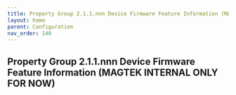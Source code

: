 ```yaml
---
title: Property Group 2.1.1.nnn Device Firmware Feature Information (MAGTEK INTERNAL ONLY FOR NOW)
layout: home
parent: Configuration
nav_order: 140
---
```


## Property Group 2.1.1.nnn Device Firmware Feature Information (MAGTEK INTERNAL ONLY FOR NOW)

#